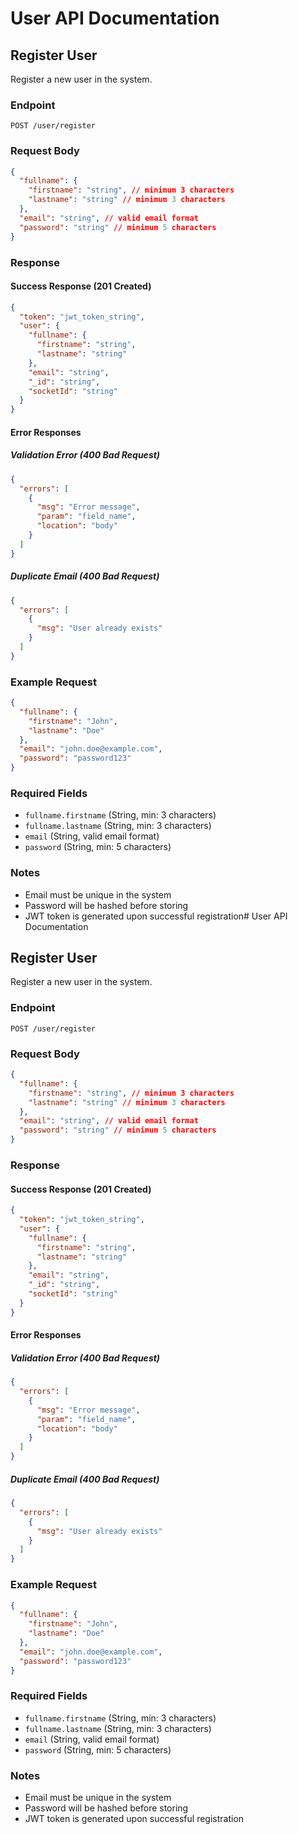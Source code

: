 # User API Documentation

## Register User

Register a new user in the system.

### Endpoint

```
POST /user/register
```

### Request Body

```json
{
  "fullname": {
    "firstname": "string", // minimum 3 characters
    "lastname": "string" // minimum 3 characters
  },
  "email": "string", // valid email format
  "password": "string" // minimum 5 characters
}
```

### Response

#### Success Response (201 Created)

```json
{
  "token": "jwt_token_string",
  "user": {
    "fullname": {
      "firstname": "string",
      "lastname": "string"
    },
    "email": "string",
    "_id": "string",
    "socketId": "string"
  }
}
```

#### Error Responses

##### Validation Error (400 Bad Request)

```json
{
  "errors": [
    {
      "msg": "Error message",
      "param": "field_name",
      "location": "body"
    }
  ]
}
```

##### Duplicate Email (400 Bad Request)

```json
{
  "errors": [
    {
      "msg": "User already exists"
    }
  ]
}
```

### Example Request

```json
{
  "fullname": {
    "firstname": "John",
    "lastname": "Doe"
  },
  "email": "john.doe@example.com",
  "password": "password123"
}
```

### Required Fields

- `fullname.firstname` (String, min: 3 characters)
- `fullname.lastname` (String, min: 3 characters)
- `email` (String, valid email format)
- `password` (String, min: 5 characters)

### Notes

- Email must be unique in the system
- Password will be hashed before storing
- JWT token is generated upon successful registration# User API Documentation

## Register User

Register a new user in the system.

### Endpoint

```
POST /user/register
```

### Request Body

```json
{
  "fullname": {
    "firstname": "string", // minimum 3 characters
    "lastname": "string" // minimum 3 characters
  },
  "email": "string", // valid email format
  "password": "string" // minimum 5 characters
}
```

### Response

#### Success Response (201 Created)

```json
{
  "token": "jwt_token_string",
  "user": {
    "fullname": {
      "firstname": "string",
      "lastname": "string"
    },
    "email": "string",
    "_id": "string",
    "socketId": "string"
  }
}
```

#### Error Responses

##### Validation Error (400 Bad Request)

```json
{
  "errors": [
    {
      "msg": "Error message",
      "param": "field_name",
      "location": "body"
    }
  ]
}
```

##### Duplicate Email (400 Bad Request)

```json
{
  "errors": [
    {
      "msg": "User already exists"
    }
  ]
}
```

### Example Request

```json
{
  "fullname": {
    "firstname": "John",
    "lastname": "Doe"
  },
  "email": "john.doe@example.com",
  "password": "password123"
}
```

### Required Fields

- `fullname.firstname` (String, min: 3 characters)
- `fullname.lastname` (String, min: 3 characters)
- `email` (String, valid email format)
- `password` (String, min: 5 characters)

### Notes

- Email must be unique in the system
- Password will be hashed before storing
- JWT token is generated upon successful registration
